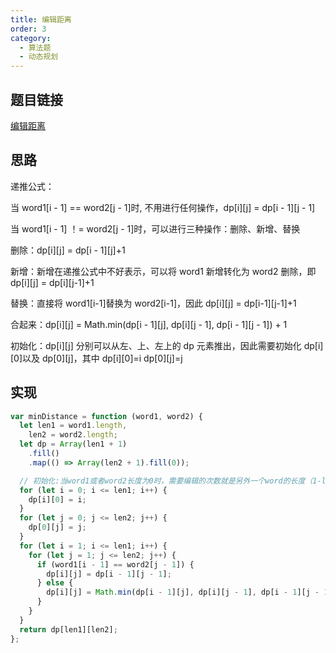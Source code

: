 ```yaml
---
title: 编辑距离
order: 3
category:
  - 算法题
  - 动态规划
---
```


## 题目链接

[编辑距离](https://leetcode.cn/problems/edit-distance/)

## 思路

递推公式：

当 word1[i - 1] == word2[j - 1]时, 不用进行任何操作，dp[i][j] = dp[i - 1][j - 1]

当 word1[i - 1] ！= word2[j - 1]时，可以进行三种操作：删除、新增、替换

删除：dp[i][j] = dp[i - 1][j]+1

新增：新增在递推公式中不好表示，可以将 word1 新增转化为 word2 删除，即 dp[i][j] = dp[i][j-1]+1

替换：直接将 word1[i-1]替换为 word2[i-1]，因此 dp[i][j] = dp[i-1][j-1]+1

合起来：dp[i][j] = Math.min(dp[i - 1][j], dp[i][j - 1], dp[i - 1][j - 1]) + 1

初始化：dp[i][j] 分别可以从左、上、左上的 dp 元素推出，因此需要初始化 dp[i][0]以及 dp[0][j]，其中 dp[i][0]=i dp[0][j]=j

## 实现

```js
var minDistance = function (word1, word2) {
  let len1 = word1.length,
    len2 = word2.length;
  let dp = Array(len1 + 1)
    .fill()
    .map(() => Array(len2 + 1).fill(0));

  // 初始化:当word1或者word2长度为0时，需要编辑的次数就是另外一个word的长度（1-len)
  for (let i = 0; i <= len1; i++) {
    dp[i][0] = i;
  }
  for (let j = 0; j <= len2; j++) {
    dp[0][j] = j;
  }
  for (let i = 1; i <= len1; i++) {
    for (let j = 1; j <= len2; j++) {
      if (word1[i - 1] == word2[j - 1]) {
        dp[i][j] = dp[i - 1][j - 1];
      } else {
        dp[i][j] = Math.min(dp[i - 1][j], dp[i][j - 1], dp[i - 1][j - 1]) + 1;
      }
    }
  }
  return dp[len1][len2];
};
```
